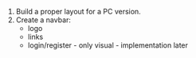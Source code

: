 1. Build a proper layout for a PC version.
2. Create a navbar:
    - logo
    - links
    - login/register - only visual - implementation later